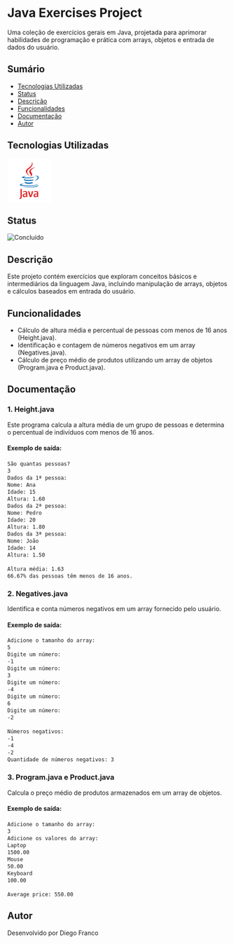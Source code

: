 # Java Exercises Project

Uma coleção de exercícios gerais em Java, projetada para aprimorar habilidades de programação e prática com arrays, objetos e entrada de dados do usuário.

## Sumário

- [Tecnologias Utilizadas](#tecnologias-utilizadas)
- [Status](#status)
- [Descrição](#descrição)
- [Funcionalidades](#funcionalidades)
- [Documentação](#documentação)
- [Autor](#autor)

## Tecnologias Utilizadas

<div style="display: flex; flex-direction: row;">
  <div style="margin-right: 20px; display: flex; justify-content: flex-start;">
    <img src="images/java.png" alt="Logo Linguagem" width="100"/>
  </div>
</div>

## Status

![Concluído](http://img.shields.io/static/v1?label=STATUS&message=CONCLUIDO&color=GREEN&style=for-the-badge)

## Descrição

Este projeto contém exercícios que exploram conceitos básicos e intermediários da linguagem Java, incluindo manipulação de arrays, objetos e cálculos baseados em entrada do usuário.

## Funcionalidades

- Cálculo de altura média e percentual de pessoas com menos de 16 anos (Height.java).
- Identificação e contagem de números negativos em um array (Negatives.java).
- Cálculo de preço médio de produtos utilizando um array de objetos (Program.java e Product.java).

## Documentação

### 1. Height.java
Este programa calcula a altura média de um grupo de pessoas e determina o percentual de indivíduos com menos de 16 anos.

#### Exemplo de saída:
```
São quantas pessoas?
3
Dados da 1ª pessoa:
Nome: Ana
Idade: 15
Altura: 1.60
Dados da 2ª pessoa:
Nome: Pedro
Idade: 20
Altura: 1.80
Dados da 3ª pessoa:
Nome: João
Idade: 14
Altura: 1.50

Altura média: 1.63
66.67% das pessoas têm menos de 16 anos.
```

### 2. Negatives.java
Identifica e conta números negativos em um array fornecido pelo usuário.

#### Exemplo de saída:
```
Adicione o tamanho do array:
5
Digite um número:
-1
Digite um número:
3
Digite um número:
-4
Digite um número:
6
Digite um número:
-2

Números negativos:
-1
-4
-2
Quantidade de números negativos: 3
```

### 3. Program.java e Product.java
Calcula o preço médio de produtos armazenados em um array de objetos.

#### Exemplo de saída:
```
Adicione o tamanho do array:
3
Adicione os valores do array:
Laptop
1500.00
Mouse
50.00
Keyboard
100.00

Average price: 550.00
```

## Autor

Desenvolvido por Diego Franco


